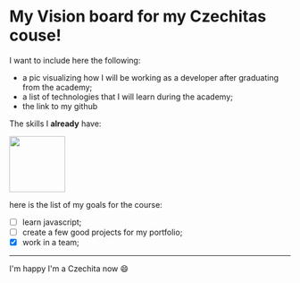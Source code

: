 # My Vision board for my Czechitas couse!

I want to include here the following:

+ a pic visualizing how I will be working as a developer after graduating from the academy;
+ a list of technologies that I will learn during the academy;
+ the link to my github

The skills I **already** have:

<img src="https://cdn.pixabay.com/photo/2017/08/05/11/16/logo-2582747_1280.png" width="100" height="100">

here is the list of my goals for the course:

- [ ] learn javascript;
- [ ] create a few good projects for my portfolio;
- [x] work in a team;

----

I'm happy I'm a Czechita now :smile:
